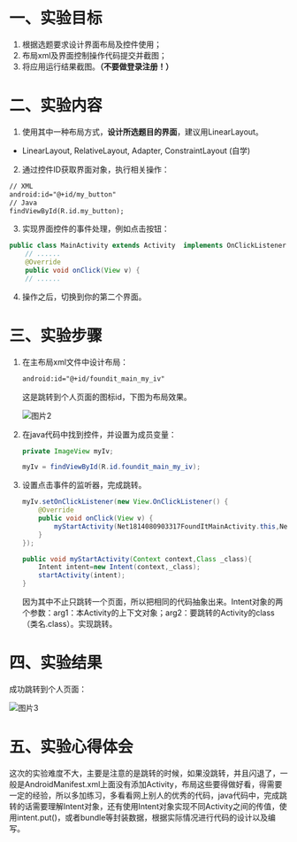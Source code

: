 # 一、实验目标

1. 根据选题要求设计界面布局及控件使用；
2. 布局xml及界面控制操作代码提交并截图；
3. 将应用运行结果截图。**（不要做登录注册！）**

# 二、实验内容

1. 使用其中一种布局方式，**设计所选题目的界面**，建议用LinearLayout。

- LinearLayout, RelativeLayout, Adapter, ConstraintLayout (自学)

2. 通过控件ID获取界面对象，执行相关操作：

```xml
// XML
android:id="@+id/my_button"
// Java
findViewById(R.id.my_button);
```

3. 实现界面控件的事件处理，例如点击按钮：

```java
public class MainActivity extends Activity  implements OnClickListener {    
    // ......   
    @Override    
    public void onClick(View v) { 
    // ......
```

4. 操作之后，切换到你的第二个界面。

# 三、实验步骤

1. 在主布局xml文件中设计布局：

   ```xml
   android:id="@+id/foundit_main_my_iv"
   ```

   这是跳转到个人页面的图标id，下图为布局效果。

   ![图片2](https://github.com/jaydjxing/android-labs-2020/blob/master/students/net1814080903317/lab2-1.png?raw=true)



2. 在java代码中找到控件，并设置为成员变量：

   ```java
   private ImageView myIv;
   ```

   ```java
   myIv = findViewById(R.id.foundit_main_my_iv);
   ```

3. 设置点击事件的监听器，完成跳转。

   ```java
   myIv.setOnClickListener(new View.OnClickListener() {
       @Override
       public void onClick(View v) {
           myStartActivity(Net1814080903317FoundItMainActivity.this,Net1814080903317FoundItMyActivity.class);
       }
   });
   ```

   ```java
   public void myStartActivity(Context context,Class _class){
       Intent intent=new Intent(context,_class);
       startActivity(intent);
   }
   ```

   因为其中不止只跳转一个页面，所以把相同的代码抽象出来。Intent对象的两个参数：arg1：本Activity的上下文对象；arg2：要跳转的Activity的class（类名.class）。实现跳转。



# 四、实验结果

   成功跳转到个人页面：

![图片3](https://github.com/jaydjxing/android-labs-2020/blob/master/students/net1814080903317/lab2-2.png?raw=true)

# 五、实验心得体会

这次的实验难度不大，主要是注意的是跳转的时候，如果没跳转，并且闪退了，一般是AndroidManifest.xml上面没有添加Activity，布局这些要得做好看，得需要一定的经验，所以多加练习，多看看网上别人的优秀的代码，java代码中，完成跳转的话需要理解Intent对象，还有使用Intent对象实现不同Activity之间的传值，使用intent.put()，或者bundle等封装数据，根据实际情况进行代码的设计以及编写。